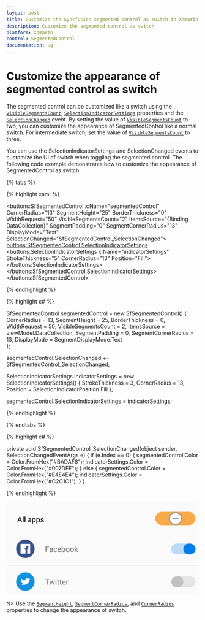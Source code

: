 ```yaml
---
layout: post
title: Customize the Syncfusion segmented control as switch in Xamarin.Forms
description: Customize the segmented control as switch
platform: Xamarin
control: SegmentedControl
documentation: ug
---
```


# Customize the appearance of segmented control as switch

The segmented control can be customized like a switch using the [`VisibleSegmentsCount`](https://help.syncfusion.com/cr/cref_files/xamarin/Syncfusion.Buttons.XForms~Syncfusion.XForms.Buttons.SfSegmentedControl~VisibleSegmentsCount.html), [`SelectionIndicatorSettings`](https://help.syncfusion.com/cr/cref_files/xamarin/Syncfusion.Buttons.XForms~Syncfusion.XForms.Buttons.SfSegmentedControl~SelectionIndicatorSettings.html) properties and the [`SelectionChanged`](https://help.syncfusion.com/cr/cref_files/xamarin/Syncfusion.Buttons.XForms~Syncfusion.XForms.Buttons.SfSegmentedControl~SelectionChanged_EV.html) event. By setting the value of [`VisibleSegmentsCount`](https://help.syncfusion.com/cr/cref_files/xamarin/Syncfusion.Buttons.XForms~Syncfusion.XForms.Buttons.SfSegmentedControl~VisibleSegmentsCount.html) to two, you can customize the appearance of SegmentedControl like a normal switch. For intermediate switch, set the value of [`VisibleSegmentsCount`](https://help.syncfusion.com/cr/cref_files/xamarin/Syncfusion.Buttons.XForms~Syncfusion.XForms.Buttons.SfSegmentedControl~VisibleSegmentsCount.html) to three.

You can use the SelectionIndicatorSettings and SelectionChanged events to customize the UI of switch when toggling the segmented control. The following code example demonstrates how to customize the appearance of SegmentedControl as switch.

{% tabs %}

{% highlight xaml %}

<buttons:SfSegmentedControl x:Name="segmentedControl"
                            CornerRadius="13"
                            SegmentHeight="25"
                            BorderThickness="0"
                            WidthRequest="50"
                            VisibleSegmentsCount="2"
                            ItemsSource="{Binding DataCollection}"
                            SegmentPadding="0"
                            SegmentCornerRadius="13"
                            DisplayMode="Text"
                            SelectionChanged="SfSegmentedControl_SelectionChanged">
    <buttons:SfSegmentedControl.SelectionIndicatorSettings>
        <buttons:SelectionIndicatorSettings x:Name="indicatorSettings"
                                            StrokeThickness="5"
                                            CornerRadius="13"
                                            Position="Fill">
        </buttons:SelectionIndicatorSettings>
    </buttons:SfSegmentedControl.SelectionIndicatorSettings>
</buttons:SfSegmentedControl>

{% endhighlight %}

{% highlight c# %}

SfSegmentedControl segmentedControl = new SfSegmentedControl()
{
    CornerRadius = 13,
    SegmentHeight = 25,
    BorderThickness = 0,
    WidthRequest = 50,
    VisibleSegmentsCount = 2,
    ItemsSource = viewModel.DataCollection,
    SegmentPadding = 0,
    SegmentCornerRadius = 13,
    DisplayMode = SegmentDisplayMode.Text               
};

segmentedControl.SelectionChanged += SfSegmentedControl_SelectionChanged;

SelectionIndicatorSettings indicatorSettings = new SelectionIndicatorSettings()
{
    StrokeThickness = 3,
    CornerRadius = 13,
    Position = SelectionIndicatorPosition.Fill
};

segmentedControl.SelectionIndicatorSettings = indicatorSettings;

{% endhighlight %}

{% endtabs %}

{% highlight c# %}

private void SfSegmentedControl_SelectionChanged(object sender, SelectionChangedEventArgs e)
{
    if (e.Index == 0)
    {
        segmentedControl.Color = Color.FromHex("#BADAF6");
        indicatorSettings.Color = Color.FromHex("#007DEE");
    }
    else
    {
        segmentedControl.Color = Color.FromHex("#E4E4E4");
        indicatorSettings.Color = Color.FromHex("#C2C1C1");
    }
}

{% endhighlight %}

![Segmented control as switch in Xamarin.Forms](images/Segmented_control_as_switch.png)

N> Use the [`SegmentHeight`](https://help.syncfusion.com/cr/cref_files/xamarin/Syncfusion.Buttons.XForms~Syncfusion.XForms.Buttons.SfSegmentedControl~SegmentHeight.html), [`SegmentCornerRadius`](https://help.syncfusion.com/cr/cref_files/xamarin/Syncfusion.Buttons.XForms~Syncfusion.XForms.Buttons.SfSegmentedControl~SegmentCornerRadius.html), and [`CornerRadius`](https://help.syncfusion.com/cr/cref_files/xamarin/Syncfusion.Buttons.XForms~Syncfusion.XForms.Buttons.SfSegmentedControl~CornerRadius.html) properties to change the appearance of switch.


